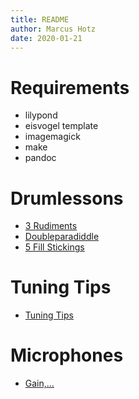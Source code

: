 ```yaml
---
title: README
author: Marcus Hotz
date: 2020-01-21
---
```


# Requirements

- lilypond
- eisvogel template
- imagemagick
- make
- pandoc

# Drumlessons

- [3 Rudiments](./md/20200121_3-rudiments.md)
- [Doubleparadiddle](./md/20200123_doubleparadiddle.md)
- [5 Fill Stickings](./md/20200208_5-fill-stickings.md)

# Tuning Tips
- [Tuning Tips](./md/20200210_drum-tuning.md)

# Microphones
- [Gain,...](./md/20200610_mics-gain.md)
